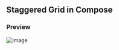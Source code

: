 ## Staggered Grid in Compose



### Preview
![image](https://github.com/user-attachments/assets/42a1602b-6d44-4dd3-a2b8-19e6add738e0)
